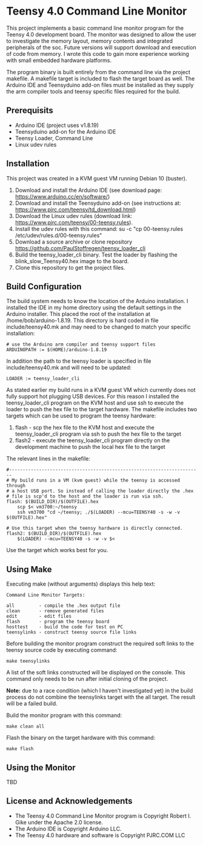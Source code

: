 # Teensy 4.0 Command Line Monitor
This project implements a basic command line monitor program for the Teensy 4.0 development board. The monitor was designed to allow the user to investigate the memory layout, memory contents and integrated peripherals of the soc. Future versions will support download and execution of code from memory. I wrote this code to gain more experience working with small embedded hardware platforms.

The program binary is built entirely from the command line via the project makefile. A makefile target is included to flash the target board as well. The Arduino IDE and Teensyduino add-on files must be installed as they supply the arm compiler tools and teensy specific files required for the build.

## Prerequisits
- Arduino IDE (project uses v1.8.19)
- Teensyduino add-on for the Arduino IDE
- Teensy Loader, Command Line
- Linux udev rules

## Installation
This project was created in a KVM guest VM running Debian 10 (buster).
1. Download and install the Arduino IDE (see download page: https://www.arduino.cc/en/software/)
2. Download and install the Teensyduino add-on (see instructions at: https://www.pjrc.com/teensy/td_download.html)
3. Download the Linux udev rules (download link: https://www.pjrc.com/teensy/00-teensy.rules).
4. Install the udev rules with this command: su -c "cp 00-teensy.rules /etc/udev/rules.d/00-teensy.rules"
5. Download a source archive or clone repository https://github.com/PaulStoffregen/teensy_loader_cli
6. Build the teensy_loader_cli binary. Test the loader by flashing the blink_slow_Teensy40.hex image to the board.
7. Clone this repository to get the project files.

## Build Configuration
The build system needs to know the location of the Arduino installation. I installed the IDE in my home directory using the default settings in the Arduino installer. This placed the root of the installation at /home/bob/arduino-1.8.19. This directory is hard coded in file include/teensy40.mk and may need to be changed to match your specific installation:

    # use the Arduino arm compiler and teensy support files
    ARDUINOPATH := $(HOME)/arduino-1.8.19

In addition the path to the teensy loader is specified in file include/teensy40.mk and will need to be updated:

    LOADER := teensy_loader_cli

As stated earlier my build runs in a KVM guest VM which currently does not fully support hot plugging USB devices. For this reason I installed the teensy_loader_cli program on the KVM host and use ssh to execute the loader to push the hex file to the target hardware. The makefile includes two targets which can be used to program the teensy hardware:
1. flash - scp the hex file to the KVM host and execute the teensy_loader_cli program via ssh to push the hex file to the target
2. flash2 - execute the teensy_loader_cli program directly on the development machine to push the local hex file to the target

The relevant lines in the makefile:

    #-----------------------------------------------------------------------
    # My build runs in a VM (kvm guest) while the teensy is accessed through
    # a host USB port. So instead of calling the loader directly the .hex
    # file is scp'd to the host and the loader is run via ssh.
    flash: $(BUILD_DIR)/$(OUTFILE).hex
        scp $< vm3700:~/teensy
        ssh vm3700 "cd ~/teensy; ./$(LOADER) --mcu=TEENSY40 -s -w -v $(OUTFILE).hex"
    
    # Use this target when the teensy hardware is directly connected.
    flash2: $(BUILD_DIR)/$(OUTFILE).hex
        $(LOADER) --mcu=TEENSY40 -s -w -v $<

Use the target which works best for you.

## Using Make
Executing make (without arguments) displays this help text:

    Command Line Monitor Targets:
    
    all         - compile the .hex output file
    clean       - remove generated files
    edit        - edit files
    flash       - program the teensy board
    hosttest    - build the code for test on PC
    teensylinks - construct teensy source file links

Before building the monitor program construct the required soft links to the teensy source code by executing command:

    make teensylinks

A list of the soft links constructed will be displayed on the console. This command only needs to be run after initial cloning of the project.  

**Note:** due to a race condition (which I haven't investigated yet) in the build process do not combine the teensylinks target with the all target. The result will be a failed build.  

Build the monitor program with this command:

    make clean all

Flash the binary on the target hardware with this command:

    make flash

## Using the Monitor
TBD

## License and Acknowledgements
- The Teensy 4.0 Command Line Monitor program is Copyright Robert I. Gike under the Apache 2.0 license.
- The Arduino IDE is Copyright Arduino LLC.
- The Teensy 4.0 hardware and software is Copyright PJRC.COM LLC
